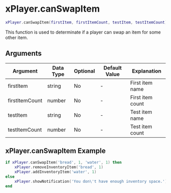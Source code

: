 # xPlayer.canSwapItem

```lua
xPlayer.canSwapItem(firstItem, firstItemCount, testItem, testItemCount)
```

This function is used to determinate if a player can swap an item for some other item.

## Arguments

| Argument       | Data Type | Optional | Default Value | Explanation      |
|----------------|-----------|----------|---------------|------------------|
| firstItem      | string    | No       | -             | First item name  |
| firstItemCount | number    | No       | -             | First item count |
| testItem       | string    | No       | -             | Test item name   |
| testItemCount  | number    | No       | -             | Test item count  |

## xPlayer.canSwapItem Example

```lua
if xPlayer.canSwapItem('bread', 1, 'water', 1) then
	xPlayer.removeInventoryItem('bread', 1)
	xPlayer.addInventoryItem('water', 1)
else
	xPlayer.showNotification('You don\'t have enough inventory space.')
end
```
